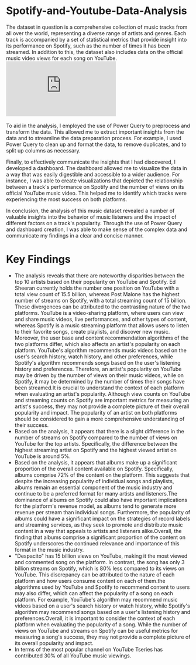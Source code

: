 # Spotify-and-Youtube-Data-Analysis
The dataset in question is a comprehensive collection of music tracks from all over the world, representing a diverse range of artists and genres. Each track is accompanied by a set of statistical metrics that provide insight into its performance on Spotify, such as the number of times it has been streamed. In addition to this, the dataset also includes data on the official music video views for each song on YouTube.
![repot](https://github.com/shivamks1998/Spotify-and-Youtube-Data-Analysis/blob/master/Analysis.pdf)

To aid in the analysis, I employed the use of Power Query to preprocess and transform the data. This allowed me to extract important insights from the data and to streamline the data preparation process. For example, I used Power Query to clean up and format the data, to remove duplicates, and to split up columns as necessary.


Finally, to effectively communicate the insights that I had discovered, I developed a dashboard. The dashboard allowed me to visualize the data in a way that was easily digestible and accessible to a wider audience. For instance, I was able to create visualizations that depicted the relationship between a track's performance on Spotify and the number of views on its official YouTube music video. This helped me to identify which tracks were experiencing the most success on both platforms.

In conclusion, the analysis of this music dataset revealed a number of valuable insights into the behavior of music listeners and the impact of different factors on a track's popularity. Through the use of Power Query and dashboard creation, I was able to make sense of the complex data and communicate my findings in a clear and concise manner.

# Key Findings
* The analysis reveals that there are noteworthy disparities between the top 10 artists based on their popularity on YouTube and Spotify. Ed Sheeran currently holds the number one position on YouTube with a total view count of 15.5 billion, whereas Post Malone has the highest number of streams on Spotify, with a total streaming count of 15 billion. These divergences can be attributed to the contrasting nature of the two platforms. YouTube is a video-sharing platform, where users can view and share music videos, live performances, and other types of content, whereas Spotify is a music streaming platform that allows users to listen to their favorite songs, create playlists, and discover new music. Moreover, the user base and content recommendation algorithms of the two platforms differ, which also affects an artist's popularity on each platform. YouTube's algorithm recommends music videos based on the user's search history, watch history, and other preferences, while Spotify's algorithm recommends songs based on the user's listening history and preferences. Therefore, an artist's popularity on YouTube may be driven by the number of views on their music videos, while on Spotify, it may be determined by the number of times their songs have been streamed.It is crucial to understand the context of each platform when evaluating an artist's popularity. Although view counts on YouTube and streaming counts on Spotify are important metrics for measuring an artist's success, they may not provide a complete picture of their overall popularity and impact. The popularity of an artist on both platforms should be considered to gain a more comprehensive understanding of their success.
* Based on the analysis, it appears that there is a slight difference in the number of streams on Spotify compared to the number of views on YouTube for the top artists. Specifically, the difference between the highest streaming artist on Spotify and the highest viewed artist on YouTube is around 5%. 
* Based on the analysis, it appears that albums make up a significant proportion of the overall content available on Spotify. Specifically, albums comprise 72% of the content on the platform. This suggests that despite the increasing popularity of individual songs and playlists, albums remain an essential component of the music industry and continue to be a preferred format for many artists and listeners.The dominance of albums on Spotify could also have important implications for the platform's revenue model, as albums tend to generate more revenue per stream than individual songs. Furthermore, the popularity of albums could have a significant impact on the strategies of record labels and streaming services, as they seek to promote and distribute music content in a way that appeals to artists and listeners alike.Overall, the finding that albums comprise a significant proportion of the content on Spotify underscores the continued relevance and importance of this format in the music industry.
* "Despacito" has 15 billion views on YouTube, making it the most viewed and commented song on the platform. In contrast, the song has only 3 billion streams on Spotify, which is 80% less compared to its views on YouTube. This discrepancy can be attributed to the nature of each platform and how users consume content on each of them.the algorithms used by YouTube and Spotify to recommend content to users may also differ, which can affect the popularity of a song on each platform. For example, YouTube's algorithm may recommend music videos based on a user's search history or watch history, while Spotify's algorithm may recommend songs based on a user's listening history and preferences.Overall, it is important to consider the context of each platform when evaluating the popularity of a song. While the number of views on YouTube and streams on Spotify can be useful metrics for measuring a song's success, they may not provide a complete picture of its overall popularity and impact.
* In terms of the most popular channel on YouTube  Tseries has contributed 30% of all YouTube music viewings.






